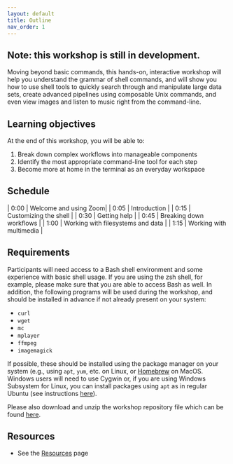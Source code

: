 ```yaml
---
layout: default
title: Outline
nav_order: 1
---
```


## Note: this workshop is still in development.

Moving beyond basic commands, this hands-on, interactive workshop will help you understand the grammar of shell commands, and will show you how to use shell tools to quickly search through and manipulate large data sets, create advanced pipelines using composable Unix commands, and even view images and listen to music right from the command-line.

## Learning objectives

At the end of this workshop, you will be able to:

1. Break down complex workflows into manageable components
2. Identify the most appropriate command-line tool for each step
3. Become more at home in the terminal as an everyday workspace

## Schedule

| 0:00 | Welcome and using Zoom|
| 0:05 | Introduction |
| 0:15 | Customizing the shell |
| 0:30 | Getting help |
| 0:45 | Breaking down workflows |
| 1:00 | Working with filesystems and data |
| 1:15 | Working with multimedia |

## Requirements

Participants will need access to a Bash shell environment and some experience with basic shell usage. If you are using the zsh shell, for example, please make sure that you are able to access Bash as well. In addition, the following programs will be used during the workshop, and should be installed in advance if not already present on your system:

- `curl`
- `wget`
- `mc`
- `mplayer`
- `ffmpeg`
- `imagemagick`

If possible, these should be installed using the package manager on your system (e.g., using `apt`, `yum`, etc. on Linux, or [Homebrew](https://brew.sh/) on MacOS. Windows users will need to use Cygwin or, if you are using Windows Subsystem for Linux, you can install packages using `apt` as in regular Ubuntu (see instructions [here](https://wiki.ubuntu.com/WSL#Installing_Packages_on_Ubuntu)).

Please also download and unzip the workshop repository file which can be found [here](https://github.com/ubc-library-rc/advanced-shell/archive/refs/heads/main.zip).

## Resources

* See the [Resources](resources.md) page
